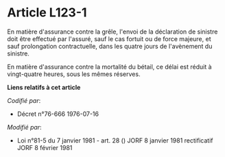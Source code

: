 # Article L123-1

En matière d'assurance contre la grêle, l'envoi de la déclaration de sinistre doit être effectué par l'assuré, sauf le cas
fortuit ou de force majeure, et sauf prolongation contractuelle, dans les quatre jours de l'avènement du sinistre.

En matière d'assurance contre la mortalité du bétail, ce délai est réduit à vingt-quatre heures, sous les mêmes réserves.

**Liens relatifs à cet article**

_Codifié par_:

  - Décret n°76-666 1976-07-16

_Modifié par_:

  - Loi n°81-5 du 7 janvier 1981 - art. 28 () JORF 8 janvier 1981 rectificatif JORF 8 février 1981
